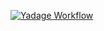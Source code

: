 [![Yadage Workflow](https://img.shields.io/badge/run_yadage-checkmate-4187AD.svg)](http://yadage.cern.ch/submit?toplevel=from-github%2Fphenochain%2Fcheckmate_workflow&workflow=workflow.yml&pars=%7B%22neutralino_mass%22%3A+100%2C+%22stop_mass%22%3A+750%2C+%22events%22%3A+50000%2C+%22analysis%22%3A+%22atlas_conf_2013_047%22%7D&outputs=format_results%2Flimits.json)

